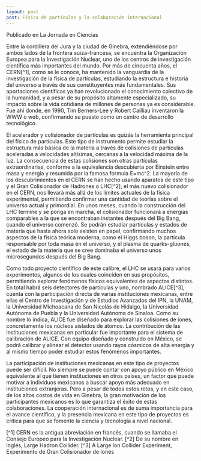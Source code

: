 ```yaml
---
layout: post
post: Física de partículas y la colaboración internacional
---
```


<div class="message">
Publicado en La Jornada en Ciencias
</div>

Entre la cordillera del Jura y la ciudad de Ginebra, extendiéndose por ambos lados de la frontera suiza-francesa, se encuentra la Organización Europea para la Investigación Nuclear, uno de los centros de investigación científica más importantes del mundo. Por más de cincuenta años, el CERN[^1], como se le conoce, ha mantenido la vanguardia de la investigación de la física de partículas, estudiando la estructura e historia del universo a través de sus constituyentes más fundamentales. Sus aportaciones científicas ya han revolucionado el conocimiento colectivo de la humanidad, y a pesar de su propósito altamente especializado, su impacto sobre la vida cotidiana de millones de personas ya es considerable. Fue ahí donde, en 1990, Tim Berners-Lee y Robert Cailliau inventaron la WWW o web, confirmando su puesto como un centro de desarrollo tecnológico.

El acelerador y colisionador de partículas es quizás la herramienta principal del físico de partículas. Este tipo de instrumento permite estudiar la estructura más básica de la materia a través de colisiones de partículas aceleradas a velocidades altísimas, cercanas a la velocidad máxima de la luz. La consecuencia de estas colisiones son otras partículas extraordinarias, conforme a la equivalencia descubierta por Einstein entre masa y energía y resumida por la famosa formula E=mc^2. La mayoría de los descubrimientos en el CERN se han hecho usando aparatos de este tipo y el Gran Colisionador de Hadrones o LHC[^2], el más nuevo colisionador en el CERN, nos llevará más allá de los limites actuales de la física experimental, permitiendo confirmar una cantidad de teorías sobre el universo actual y primordial. En unos meses, cuando la construcción del LHC termine y se ponga en marcha, el colisionador funcionará a energías comparables a la que se encontraban instantes después del Big Bang, cuando el universo comenzó. Se podrán estudiar partículas y estados de materia que hasta ahora solo existen en papel, confirmando muchos aspectos de la física teórica moderna, como el Higgs boson, la partícula responsable por toda masa en el universo, y el plasma de quarks-gluones, el estado de la materia que se cree dominaba el universo unos microsegundos después del Big Bang.

Como todo proyecto científico de este calibre, el LHC se usará para varios experimentos, algunos de los cuales coinciden en sus propósitos, permitiendo explorar fenómenos físicos equivalentes de aspectos distintos. En total habrá seis detectores de partículas y uno, nombrado ALICE[^3], cuenta con la participación directa de varias instituciones mexicanas, entre ellas el Centro de Investigación y de Estudios Avanzados del IPN, la UNAM, la Universidad Michoacana de San Nicolás de Hidalgo, la Universidad Autónoma de Puebla y la Universidad Autónoma de Sinaloa. Como su nombre lo indica, ALICE fue diseñado para explorar las colisiones de iones, concretamente los núcleos aislados de átomos. La contribución de las instituciones mexicanas en particular fue importante para el sistema de calibración de ALICE. Con equipo diseñado y construido en México, se podrá calibrar y alinear el detector usando rayos cósmicos de alta energía y al mismo tiempo poder estudiar estos fenómenos importantes.

La participación de instituciones mexicanas en este tipo de proyectos puede ser difícil. No siempre se puede contar con apoyo público en México equivalente al que tienen instituciones en otros países, un factor que puede motivar a individuos mexicanos a buscar apoyo más adecuado en instituciones extranjeras. Pero a pesar de todos estos retos, y en este caso, de los altos costos de vida en Ginebra, la gran motivación de los participantes mexicanos es lo que garantiza el éxito de estas colaboraciones. La cooperación internacional es de suma importancia para el avance científico, y la presencia mexicana en este tipo de proyectos es crítica para que se fomente la ciencia y tecnología a nivel nacional.

[^1] CERN es la antigua abreviación en francés, cuando se llamaba el Consejo Europeo para la Investigación Nuclear.
[^2] De su nombre en inglés, Large Hadron Collider.
[^3] A Large Ion Collider Experiment, Experimento de Gran Colisionador de Iones
